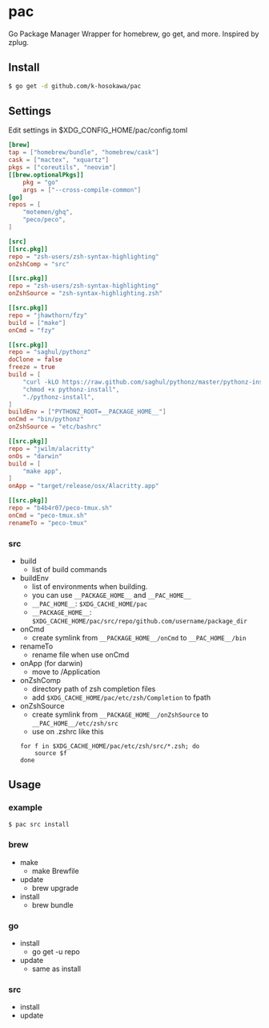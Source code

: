 # pac
Go Package Manager Wrapper for homebrew, go get, and more. Inspired by zplug.

## Install
```sh
$ go get -d github.com/k-hosokawa/pac
```


## Settings
Edit settings in $XDG_CONFIG_HOME/pac/config.toml
```conf.toml
[brew]
tap = ["homebrew/bundle", "homebrew/cask"]
cask = ["mactex", "xquartz"]
pkgs = ["coreutils", "neovim"]
[[brew.optionalPkgs]]
    pkg = "go"
    args = ["--cross-compile-common"]
[go]
repos = [
    "motemen/ghq",
    "peco/peco",
]

[src]
[[src.pkg]]
repo = "zsh-users/zsh-syntax-highlighting"
onZshComp = "src"

[[src.pkg]]
repo = "zsh-users/zsh-syntax-highlighting"
onZshSource = "zsh-syntax-highlighting.zsh"

[[src.pkg]]
repo = "jhawthorn/fzy"
build = ["make"]
onCmd = "fzy"

[[src.pkg]]
repo = "saghul/pythonz"
doClone = false
freeze = true
build = [
    "curl -kLO https://raw.github.com/saghul/pythonz/master/pythonz-install",
    "chmod +x pythonz-install",
    "./pythonz-install",
]
buildEnv = ["PYTHONZ_ROOT=__PACKAGE_HOME__"]
onCmd = "bin/pythonz"
onZshSource = "etc/bashrc"

[[src.pkg]]
repo = "jwilm/alacritty"
onOs = "darwin"
build = [
    "make app",
]
onApp = "target/release/osx/Alacritty.app"

[[src.pkg]]
repo = "b4b4r07/peco-tmux.sh"
onCmd = "peco-tmux.sh"
renameTo = "peco-tmux"
```
### src
* build
    + list of build commands
* buildEnv
    + list of environments when building.
    + you can use `__PACKAGE_HOME__` and `__PAC_HOME__`
    + `__PAC_HOME__`: `$XDG_CACHE_HOME/pac`
    + `__PACKAGE_HOME__`: `$XDG_CACHE_HOME/pac/src/repo/github.com/username/package_dir`
* onCmd
    + create symlink from `__PACKAGE_HOME__/onCmd` to `__PAC_HOME__/bin`
* renameTo
    + rename file when use onCmd
* onApp (for darwin)
    + move to /Application
* onZshComp
    + directory path of zsh completion files
    + add `$XDG_CACHE_HOME/pac/etc/zsh/Completion` to fpath
* onZshSource
    + create symlink from `__PACKAGE_HOME__/onZshSource` to `__PAC_HOME__/etc/zsh/src`
    + use on .zshrc like this
    ```.zshrc
    for f in $XDG_CACHE_HOME/pac/etc/zsh/src/*.zsh; do
        source $f
    done
    ```

## Usage
### example
```sh
$ pac src install
```

### brew
* make
    + make Brewfile
* update
    + brew upgrade
* install
    + brew bundle

### go
* install
    + go get -u repo
* update
    + same as install

### src
* install
* update
